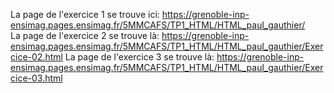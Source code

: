 La page de l'exercice 1 se trouve ici: https://grenoble-inp-ensimag.pages.ensimag.fr/5MMCAFS/TP1_HTML/HTML_paul_gauthier/  
La page de l'exercice 2 se trouve là: https://grenoble-inp-ensimag.pages.ensimag.fr/5MMCAFS/TP1_HTML/HTML_paul_gauthier/Exercice-02.html
La page de l'exercice 3 se trouve là: https://grenoble-inp-ensimag.pages.ensimag.fr/5MMCAFS/TP1_HTML/HTML_paul_gauthier/Exercice-03.html
